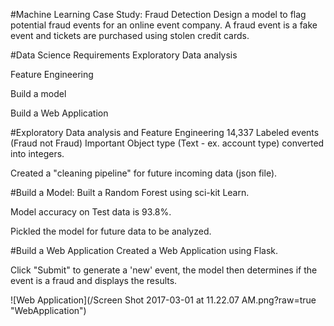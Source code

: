 #Machine Learning Case Study: Fraud Detection
Design a model to flag potential fraud events for an online event company.
A fraud event is a fake event and tickets are purchased using stolen
credit cards.

#Data Science Requirements
Exploratory Data analysis

Feature Engineering

Build a model

Build a Web Application


#Exploratory Data analysis and Feature Engineering
14,337 Labeled events (Fraud not Fraud)
Important Object type (Text - ex. account type) converted into integers.

Created a "cleaning pipeline" for future incoming data (json file).

#Build a Model:
Built a Random Forest using sci-kit Learn.

Model accuracy on Test data is 93.8%.

Pickled the model for future data to be analyzed.

#Build a Web Application
Created a Web Application using Flask.

Click "Submit" to generate a 'new' event, the model then determines
if the event is a fraud and displays the results.

![Web Application](/Screen Shot 2017-03-01 at 11.22.07 AM.png?raw=true "WebApplication")

